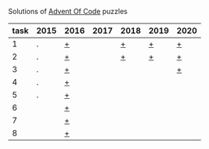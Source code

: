 Solutions of [Advent Of Code](https://adventofcode.com) puzzles

task | 2015 | 2016 | 2017 | 2018 | 2019 | 2020
------------ | ------------ | ------------ | ------------- | ------------- | ------------- | -------------
1 | . | [+](https://adventofcode.com/2016/day/1) | | [+](https://adventofcode.com/2018/day/1) | [+](https://adventofcode.com/2019/day/1) | [+](https://adventofcode.com/2020/day/1)
2 | . | [+](https://adventofcode.com/2016/day/2) | | [+](https://adventofcode.com/2019/day/2) | [+](https://adventofcode.com/2019/day/1) | [+](https://adventofcode.com/2020/day/2)
3 | . | [+](https://adventofcode.com/2016/day/3) | |  |  | [+](https://adventofcode.com/2020/day/3)
4 | . | [+](https://adventofcode.com/2016/day/4) | |  |  |
5 | . | [+](https://adventofcode.com/2016/day/5) | |  |  |
6 |   | [+](https://adventofcode.com/2016/day/6) | |  |  |
7 |   | [+](https://adventofcode.com/2016/day/7) | |  |  |
8 |   | [+](https://adventofcode.com/2016/day/8) | |  |  |
